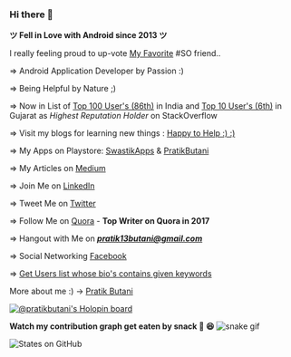 ### Hi there 👋


**ツ Fell in Love with Android since 2013 ツ**

I really feeling proud to up-vote [My Favorite][1] #SO friend..

=> Android Application Developer by Passion :)

=> Being Helpful by Nature ;)

=> Now in List of  [Top 100 User's (86th)][2] in India and [Top 10 User's (6th)][3] in Gujarat as *Highest Reputation Holder* on StackOverflow

=> Visit my blogs for learning new things : [Happy to Help :) :)][4]

=> My Apps on Playstore: [SwastikApps][5] & [PratikButani][6]

=> My Articles on [Medium][7]

=> Join Me on [LinkedIn][8]

=> Tweet Me on [Twitter][9]

=> Follow Me on [Quora][10] - **Top Writer on Quora in 2017**

=> Hangout with Me on ***pratik13butani@gmail.com***

=> Social Networking [Facebook][11]

=> [Get Users list whose bio's contains given keywords][12]

More about me :) -> [Pratik Butani][13]

[![@pratikbutani's Holopin board](https://holopin.io/api/user/board?user=pratikbutani)](https://holopin.io/@pratikbutani)

**Watch my contribution graph get eaten by snack 🐍 😆**
![snake gif](https://github.com/pratikbutani/pratikbutani/blob/output/github-contribution-grid-snake.svg)



![States on GitHub](https://github-readme-stats.vercel.app/api?username=pratikbutani&show_icons=true&hide_border=true)

  [1]: http://stackoverflow.com/users/current
  [2]: http://data.stackexchange.com/stackoverflow/query/418100/top-300-users-in-india
  [3]: https://data.stackexchange.com/stackoverflow/query/971056/list-of-most-reputed-users-in-a-given-location-case-sensitive?Top=20&Location=Gujarat
  [4]: http://pratikbutani.com
  [5]: https://play.google.com/store/apps/developer?id=SwasTik+Apps
  [6]: https://play.google.com/store/apps/developer?id=Pratik%20Butani
  [7]: https://medium.com/@pratikbutani
  [8]: http://www.linkedin.com/in/pratikbutani
  [9]: https://twitter.com/pratik13butani
  [10]: https://www.quora.com/profile/Pratik-Butani
  [11]: https://www.facebook.com/pratikbutani
  [12]: https://data.stackexchange.com/stackoverflow/query/1114078/get-users-list-whose-bios-contains-given-keywords
  [13]: https://branded.me/pratikbutani

<!--
**pratikbutani/pratikbutani** is a ✨ _special_ ✨ repository because its `README.md` (this file) appears on your GitHub profile.

Here are some ideas to get you started:

-->
